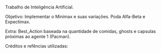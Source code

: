 Trabalho de Inteligência Artificial.

Objetivo: Implementar o Minimax e suas variações. 
Poda Alfa-Beta e Expectimax.

Extra: Best_Action baseada na quantidade de comidas, ghosts e capsulas próximas ao agente 1 (Pacman).



Créditos e refências utilizadas:
